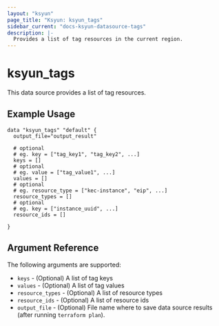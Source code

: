 ```yaml
---
layout: "ksyun"
page_title: "Ksyun: ksyun_tags"
sidebar_current: "docs-ksyun-datasource-tags"
description: |-
  Provides a list of tag resources in the current region.
---
```


# ksyun_tags

This data source provides a list of tag resources.

## Example Usage

```hcl
data "ksyun_tags" "default" {
  output_file="output_result"

  # optional
  # eg. key = ["tag_key1", "tag_key2", ...]
  keys = []
  # optional
  # eg. value = ["tag_value1", ...]
  values = []
  # optional
  # eg. resource_type = ["kec-instance", "eip", ...]
  resource_types = []
  # optional
  # eg. key = ["instance_uuid", ...]
  resource_ids = []

}
```

## Argument Reference

The following arguments are supported:

* `keys` - (Optional) A list of tag keys
* `values` - (Optional) A list of tag values
* `resource_types` - (Optional) A list of resource types
* `resource_ids` - (Optional) A list of resource ids
* `output_file` - (Optional) File name where to save data source results (after running `terraform plan`).
